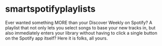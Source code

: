 # smartspotifyplaylists
Ever wanted something MORE than your Discover Weekly on Spotify? A playlist that not only lets you select songs to base your new tracks in, but also immediately enters your library without having to click a single button on the Spotify app itself? Here it is folks, all yours.
